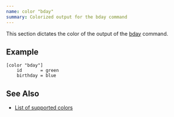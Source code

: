 ```yaml
---
name: color "bday"
summary: Colorized output for the bday command
---
```


This section dictates the color of the output of the
[bday](/documentation/commands/bday) command.

## Example

    [color "bday"]
        id       = green
        birthday = blue

## See Also

* [List of supported colors](/documentation/configuration/color#list_of_supported_colors)

